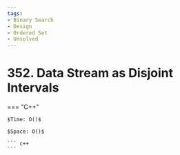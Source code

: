 ```yaml
---
tags:
- Binary Search
- Design
- Ordered Set
- Unsolved
---
```



# 352. Data Stream as Disjoint Intervals

=== "C++"

    $Time: O()$

    $Space: O()$

    ``` c++
    ```